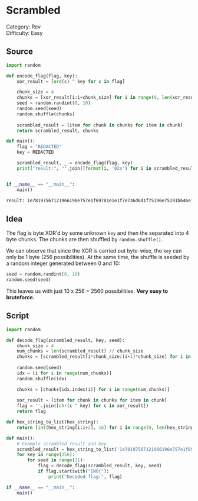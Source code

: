 # Scrambled

Category: Rev \
Difficulty: Easy

## Source

```py
import random

def encode_flag(flag, key):
    xor_result = [ord(c) ^ key for c in flag]

    chunk_size = 4
    chunks = [xor_result[i:i+chunk_size] for i in range(0, len(xor_result), chunk_size)]
    seed = random.randint(0, 10)
    random.seed(seed)
    random.shuffle(chunks)
    
    scrambled_result = [item for chunk in chunks for item in chunk]
    return scrambled_result, chunks

def main():
    flag = "REDACTED"
    key = REDACTED

    scrambled_result, _ = encode_flag(flag, key)
    print("result:", "".join([format(i, '02x') for i in scrambled_result]))


if __name__ == "__main__":
    main()
```

```txt
result: 1e78197567121966196e757e1f69781e1e1f7e736d6d1f75196e75191b646e196f6465510b0b0b57
```

## Idea

The flag is byte XOR'd by some unknown `key` and then the separated into 4 byte chunks. The chunks are then shuffled by `random.shuffle()`.

We can observe that since the XOR is carried out byte-wise, the `key` can only be 1 byte (256 possibilities). At the same time, the shuffle is seeded by a random integer generated between 0 and 10:

```py
seed = random.randint(0, 10)
random.seed(seed)
```

This leaves us with just 10 x 256 = 2560 possibilities. **Very easy to bruteforce.**

## Script

```py
import random

def decode_flag(scrambled_result, key, seed):
    chunk_size = 4
    num_chunks = len(scrambled_result) // chunk_size
    chunks = [scrambled_result[i*chunk_size:(i+1)*chunk_size] for i in range(num_chunks)]
    
    random.seed(seed)
    idx = [i for i in range(num_chunks)]
    random.shuffle(idx)

    chunks = [chunks[idx.index(i)] for i in range(num_chunks)]
    
    xor_result = [item for chunk in chunks for item in chunk]
    flag = ''.join([chr(c ^ key) for c in xor_result])
    return flag

def hex_string_to_list(hex_string):
    return [int(hex_string[i:i+2], 16) for i in range(0, len(hex_string), 2)]

def main():
    # Example scrambled result and key
    scrambled_result = hex_string_to_list('1e78197567121966196e757e1f69781e1e1f7e736d6d1f75196e75191b646e196f6465510b0b0b57')
    for key in range(256):
        for seed in range(11):
            flag = decode_flag(scrambled_result, key, seed)
            if flag.startswith("ENO{"):
                print("Decoded flag:", flag)

if __name__ == "__main__":
    main()
```
